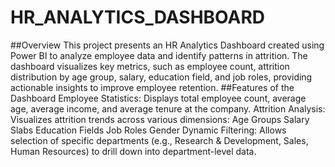 # HR_ANALYTICS_DASHBOARD
##Overview 
This project presents an HR Analytics Dashboard created using Power BI to analyze employee data and identify patterns in attrition. The dashboard visualizes key metrics, such as employee count, attrition distribution by age group, salary, education field, and job roles, providing actionable insights to improve employee retention.
##Features of the Dashboard
Employee Statistics: Displays total employee count, average age, average income, and average tenure at the company.
Attrition Analysis: Visualizes attrition trends across various dimensions:
Age Groups
Salary Slabs
Education Fields
Job Roles
Gender
Dynamic Filtering: Allows selection of specific departments (e.g., Research & Development, Sales, Human Resources) to drill down into department-level data.
